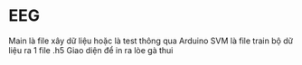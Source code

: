 # EEG
 Main là file xây dữ liệu hoặc là test thông qua Arduino
 SVM là file train bộ dữ liệu ra 1 file .h5
 Giao diện để in ra lòe gà thui
